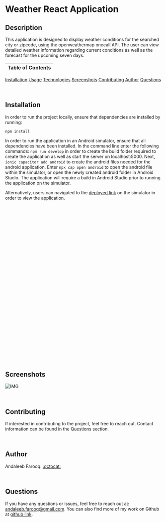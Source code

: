 # Weather React Application

## Description
This application is designed to display weather conditions for the searched city or zipcode, using the openweathermap onecall API. The user can view detailed weather information regarding current conditions as well as the forecast for the upcoming seven days.



Table of Contents |
-------------------|
[Installation](#Installation)
[Usage](#Usage)
[Technologies](#Technologies)
[Screenshots](#Screenshots)
[Contributing](#Contributing)
[Author](#Author)
[Questions](#Questions)

<br />

## Installation

In order to run the project locally, ensure that dependencies are installed by running:

`npm install`

In order to run the application in an Android simulator, ensure that all dependencies have been installed. In the command line enter the following commands: `npm run develop` in order to create the build folder required to create the application as well as start the server on localhost:5000. Next, `ionic capacitor add android` to create the android files needed for the android application. Enter `npx cap open android` to open the android file within the simulator, or open the newly created android folder in Android Studio. The application will require a build in Android Studio prior to running the application on the simulator.

Alternatively, users can navigated to the [deployed link](https://cerafinn.github.io/weatherreact) on the simulator in order to view the application.

<br />

## Usage

The application makes a call to the openweathermap API one-call after the user enters the City or zipcode they wish to search and the forecast is dynamically displayed below the search bar.

You can find the deployed link and the repository link below:

Deployed Link: [Deployed Link](https://cerafinn.github.io/weatherreact)

Repo Link: [Repo Link](https://github.com/cerafinn/weatherreact)

<br />

## Technologies

* HTML
* CSS
* JavaScript
* React.js
* Axios
* Bootstrap
* Moment
* Capacitor

<br />

## Screenshots

![IMG](./assets/images/weatherreact-screenshot.png)

<br />

## Contributing

If interested in contributing to the project, feel free to reach out. Contact information can be found in the Questions section.

<br />

## Author

Andaleeb Farooq: [:octocat:](https://github.com/cerafinn)

<br />

## Questions

If you have any questions or issues, feel free to reach out at: andaleeb.farooq@gmail.com.
You can also find more of my work on Github at [github link](https://github.com/cerafinn).